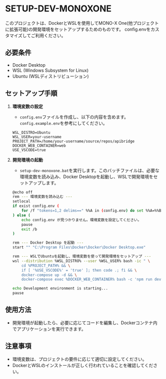 ﻿# SETUP-DEV-MONOXONE

このプロジェクトは、DockerとWSLを使用してMONO-X One(他プロジェクトに拡張可能)の開発環境をセットアップするためのものです。
config.envをカスタマイズしてご利用ください。

## 必要条件

- Docker Desktop
- WSL (Windows Subsystem for Linux)
- Ubuntu (WSLディストリビューション)

## セットアップ手順

1. **環境変数の設定**
   - `config.env`ファイルを作成し、以下の内容を含めます。`config.example.env`を参考にしてください。

   ```env
   WSL_DISTRO=Ubuntu
   WSL_USER=your-username
   PROJECT_PATH=/home/your-username/source/repos/apibridge
   DOCKER_WEB_CONTAINER=web
   USE_VSCODE=true
   ```

2. **開発環境の起動**
   - `setup-dev-monoxone.bat`を実行します。このバッチファイルは、必要な環境変数を読み込み、Docker Desktopを起動し、WSLで開発環境をセットアップします。

   ```bash
   @echo off
   rem --- 環境変数を読み込む ---
   setlocal
   if exist config.env (
       for /f "tokens=1,2 delims==" %%A in (config.env) do set %%A=%%B
   ) else (
       echo config.env が見つかりません。環境変数を設定してください。
       pause
       exit /b
   )

   rem --- Docker Desktop を起動 ---
   start "" "C:\Program Files\Docker\Docker\Docker Desktop.exe"

   rem --- WSLでUbuntuを起動し、環境変数を使って開発環境をセットアップ ---
   wsl --distribution %WSL_DISTRO% --user %WSL_USER% bash -ic " \
       cd %PROJECT_PATH% && \
       if [ '%USE_VSCODE%' = 'true' ]; then code .; fi && \
       docker-compose up -d && \
       docker-compose exec %DOCKER_WEB_CONTAINER% bash -c 'npm run dev'"

   echo Development environment is starting...
   pause
   ```

## 使用方法

- 開発環境が起動したら、必要に応じてコードを編集し、Dockerコンテナ内でアプリケーションを実行できます。

## 注意事項

- 環境変数は、プロジェクトの要件に応じて適切に設定してください。
- DockerとWSLのインストールが正しく行われていることを確認してください。
